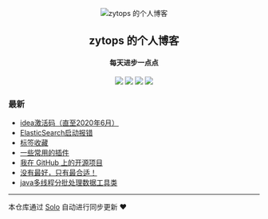 <p align="center"><img alt="zytops 的个人博客" src="https://static.b3log.org/images/brand/solo-32.png"></p><h2 align="center">
zytops 的个人博客
</h2>

<h4 align="center">每天进步一点点</h4>
<p align="center"><a title="zytops 的个人博客" target="_blank" href="https://github.com/zytops/solo-blog"><img src="https://img.shields.io/github/last-commit/zytops/solo-blog.svg?style=flat-square&color=FF9900"></a>
<a title="GitHub repo size in bytes" target="_blank" href="https://github.com/zytops/solo-blog"><img src="https://img.shields.io/github/repo-size/zytops/solo-blog.svg?style=flat-square"></a>
<a title="Solo Version" target="_blank" href="https://github.com/88250/solo/releases"><img src="https://img.shields.io/badge/solo-3.6.5-f1e05a.svg?style=flat-square&color=blueviolet"></a>
<a title="Hits" target="_blank" href="https://github.com/88250/hits"><img src="https://hits.b3log.org/zytops/solo-blog.svg"></a></p>

### 最新

* [idea激活码（直至2020年6月）](http://www.zytops.com/articles/2019/12/03/1575356361512.html)
* [ElasticSearch启动报错](http://www.zytops.com/articles/2019/11/19/1574159661097.html)
* [标签收藏](http://www.zytops.com/articles/2019/11/18/1574045573932.html)
* [一些常用的插件](http://www.zytops.com/articles/2019/10/31/1572498561171.html)
* [我在 GitHub 上的开源项目](http://www.zytops.com/my-github-repos)
* [没有最好，只有最合适！](http://www.zytops.com/articles/2019/10/12/1570861622614.html)
* [java多线程分批处理数据工具类](http://www.zytops.com/articles/2019/10/11/1570774208932.html)



---

本仓库通过 [Solo](https://github.com/88250/solo) 自动进行同步更新 ❤️ 